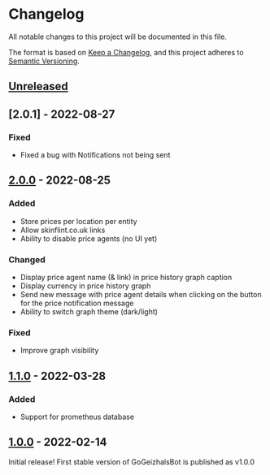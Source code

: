# Changelog

All notable changes to this project will be documented in this file.

The format is based on [Keep a Changelog](https://keepachangelog.com/en/1.0.0/),
and this project adheres to [Semantic Versioning](https://semver.org/spec/v2.0.0.html).

## [Unreleased]

## [2.0.1] - 2022-08-27
### Fixed
- Fixed a bug with Notifications not being sent 

## [2.0.0] - 2022-08-25
### Added
- Store prices per location per entity
- Allow skinflint.co.uk links
- Ability to disable price agents (no UI yet)
 
### Changed
- Display price agent name (& link) in price history graph caption
- Display currency in price history graph
- Send new message with price agent details when clicking on the button for the price notification message
- Ability to switch graph theme (dark/light)

### Fixed
- Improve graph visibility

## [1.1.0] - 2022-03-28

### Added
- Support for prometheus database 

## [1.0.0] - 2022-02-14
Initial release! First stable version of GoGeizhalsBot is published as v1.0.0 

[unreleased]: https://github.com/d-Rickyy-b/GoGeizhalsBot/compare/v2.0.0...HEAD
[2.0.0]: https://github.com/d-Rickyy-b/GoGeizhalsBot/compare/v1.1.0...v2.0.0
[1.1.0]: https://github.com/d-Rickyy-b/GoGeizhalsBot/compare/v1.0.0...v1.1.0
[1.0.0]: https://github.com/d-Rickyy-b/GoGeizhalsBot/tree/v1.0.0
